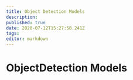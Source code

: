 ```yaml
---
title: Object Detection Models
description: 
published: true
date: 2020-07-12T15:27:58.241Z
tags: 
editor: markdown
---
```


# ObjectDetection Models
